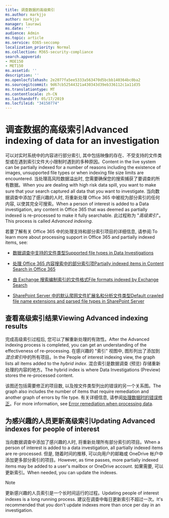 ```yaml
---
title: 调查数据的高级索引
ms.author: markjjo
author: markjjo
manager: laurawi
ms.date: ''
audience: Admin
ms.topic: article
ms.service: O365-seccomp
localization_priority: Normal
ms.collection: M365-security-compliance
search.appverid:
- MOE150
- MET150
ms.assetid: ''
description: ''
ms.openlocfilehash: 2e2077fa5ee5333a563470d5bcbb140364bc0ba2
ms.sourcegitcommit: 9d67cb52544321a430343d39eb336112c1a11d35
ms.translationtype: MT
ms.contentlocale: zh-CN
ms.lasthandoff: 05/17/2019
ms.locfileid: "34150774"
---
```

# <a name="advanced-indexing-of-data-for-an-investigation"></a><span data-ttu-id="540dc-102">调查数据的高级索引</span><span class="sxs-lookup"><span data-stu-id="540dc-102">Advanced indexing of data for an investigation</span></span>

<span data-ttu-id="540dc-103">可以对实时系统中的内容进行部分索引, 其中包括映像的存在、不受支持的文件类型或在遇到索引文件大小限制时遇到的多种原因。</span><span class="sxs-lookup"><span data-stu-id="540dc-103">Content in the live system can be partially indexed for a number of reasons including the existence of images, unsupported file types or when indexing file size limits are encountered.</span></span> <span data-ttu-id="540dc-104">当处理高风险数据溢出时, 您需要确保您的搜索捕获了要调查的所有数据。</span><span class="sxs-lookup"><span data-stu-id="540dc-104">When you are dealing with high risk data spill, you want to make sure that your search captured all data that you want to investigate.</span></span> <span data-ttu-id="540dc-105">当向数据调查中添加了感兴趣的人时, 将重新处理 Office 365 中被视为部分索引的任何内容, 以使其完全可搜索。</span><span class="sxs-lookup"><span data-stu-id="540dc-105">When a person of interest is added to a Data investigation, any content in Office 365 that was deemed as partially indexed is re-processed to make it fully searchable.</span></span> <span data-ttu-id="540dc-106">此过程称为 "*高级索引*"。</span><span class="sxs-lookup"><span data-stu-id="540dc-106">This process is called *Advanced indexing*.</span></span> 

<span data-ttu-id="540dc-107">若要了解有关 Office 365 中的处理支持和部分索引项目的详细信息, 请参阅:</span><span class="sxs-lookup"><span data-stu-id="540dc-107">To learn more about processing support in Office 365 and partially indexed items, see:</span></span>

- [<span data-ttu-id="540dc-108">数据调查中支持的文件类型</span><span class="sxs-lookup"><span data-stu-id="540dc-108">Supported file types in Data Investigations</span></span>](supported-filetypes-datainvestigations.md)

- [<span data-ttu-id="540dc-109">处理 Office 365 内容搜索中的部分索引项</span><span class="sxs-lookup"><span data-stu-id="540dc-109">Partially indexed items in Content Search in Office 365</span></span>](https://docs.microsoft.com/en-us/office365/securitycompliance/partially-indexed-items-in-content-search)

- [<span data-ttu-id="540dc-110">由 Exchange 搜索编制索引的文件格式</span><span class="sxs-lookup"><span data-stu-id="540dc-110">File formats indexed by Exchange Search</span></span>](https://docs.microsoft.com/en-us/exchange/file-formats-indexed-by-exchange-search-exchange-2013-help)

- [<span data-ttu-id="540dc-111">SharePoint Server 中的默认爬网文件扩展名和分析文件类型</span><span class="sxs-lookup"><span data-stu-id="540dc-111">Default crawled file name extensions and parsed file types in SharePoint Server</span></span>](https://docs.microsoft.com/en-us/SharePoint/technical-reference/default-crawled-file-name-extensions-and-parsed-file-types)

## <a name="viewing-advanced-indexing-results"></a><span data-ttu-id="540dc-112">查看高级索引结果</span><span class="sxs-lookup"><span data-stu-id="540dc-112">Viewing Advanced indexing results</span></span>

<span data-ttu-id="540dc-113">完成高级索引过程后, 您可以了解重新处理的有效性。</span><span class="sxs-lookup"><span data-stu-id="540dc-113">After the Advanced indexing process is completed, you can get an understanding of the effectiveness of re-processing.</span></span>  <span data-ttu-id="540dc-114">在感兴趣的 "索引" 视图中, 图形列出了添加到*混合索引*中的所有项目。</span><span class="sxs-lookup"><span data-stu-id="540dc-114">In the People of interest indexing view, the graph lists all items added to the *hybrid index*.</span></span>  <span data-ttu-id="540dc-115">混合索引是数据调查 (预览) 存储重新处理的内容的地方。</span><span class="sxs-lookup"><span data-stu-id="540dc-115">The hybrid index is where Data Investigations (Preview) stores the re-processed content.</span></span>

<span data-ttu-id="540dc-116">该图还包括需要修正的项目数, 以及按文件类型列出的错误的另一个关系图。</span><span class="sxs-lookup"><span data-stu-id="540dc-116">The graph also includes the number of items that require remediation and another graph of errors by file type.</span></span> <span data-ttu-id="540dc-117">有关详细信息, 请参阅[处理数据时的错误修正](error-remediation.md)。</span><span class="sxs-lookup"><span data-stu-id="540dc-117">For more information, see [Error remediation when processing data](error-remediation.md).</span></span>

## <a name="updating-advanced-indexes-for-people-of-interest"></a><span data-ttu-id="540dc-118">为感兴趣的人员更新高级索引</span><span class="sxs-lookup"><span data-stu-id="540dc-118">Updating Advanced indexes for people of interest</span></span>

<span data-ttu-id="540dc-119">当向数据调查中添加了感兴趣的人时, 将重新处理所有部分索引的项目。</span><span class="sxs-lookup"><span data-stu-id="540dc-119">When a person of interest is added to a data investigation, all partially indexed items are re-processed.</span></span> <span data-ttu-id="540dc-120">但是, 随着时间的推移, 可以向用户的邮箱或 OneDrive 帐户中添加更多部分索引的项目。</span><span class="sxs-lookup"><span data-stu-id="540dc-120">However, as time passes, more partially indexed items may be added to a user's mailbox or OneDrive account.</span></span>  <span data-ttu-id="540dc-121">如果需要, 可以更新索引。</span><span class="sxs-lookup"><span data-stu-id="540dc-121">When needed, you can update the indexes.</span></span>

> [!NOTE]
> <span data-ttu-id="540dc-122">更新感兴趣的人员索引是一个长时间运行的过程。</span><span class="sxs-lookup"><span data-stu-id="540dc-122">Updating people of interest indexes is a long running process.</span></span> <span data-ttu-id="540dc-123">建议在调查中每日更新索引不超过一次。</span><span class="sxs-lookup"><span data-stu-id="540dc-123">It's recommended that you don't update indexes more than once per day in an investigation.</span></span>
